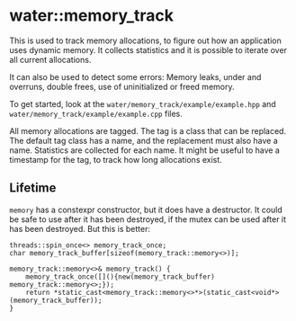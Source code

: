 # water::memory_track

This is used to track memory allocations, to figure out how an application uses dynamic memory. It
collects statistics and it is possible to iterate over all current allocations.

It can also be used to detect some errors: Memory leaks, under and overruns, double frees, use of 
uninitialized or freed memory.

To get started, look at the `water/memory_track/example/example.hpp` and `water/memory_track/example/example.cpp` files.

All memory allocations are tagged. The tag is a class that can be replaced. The default tag class
has a name, and the replacement must also have a name. Statistics are collected for each name.
It might be useful to have a timestamp for the tag, to track how long allocations exist.


## Lifetime

`memory` has a constexpr constructor, but it does have a destructor. It could be safe to use after it
has been destroyed, if the mutex can be used after it has been destroyed. But this is better:

    threads::spin_once<> memory_track_once;
    char memory_track_buffer[sizeof(memory_track::memory<>)];

    memory_track::memory<>& memory_track() {
        memory_track_once([](){new(memory_track_buffer) memory_track::memory<>;});
        return *static_cast<memory_track::memory<>*>(static_cast<void*>(memory_track_buffer));
    }
